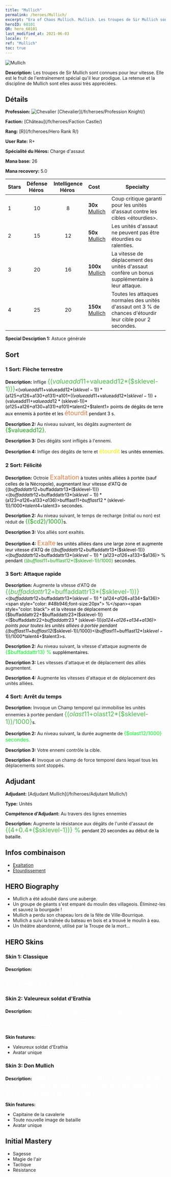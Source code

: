 ```yaml
---
title: "Mullich"
permalink: /heroes/Mullich/
excerpt: "Era of Chaos Mullich. Mullich. Les troupes de Sir Mullich sont connues pour leur vitesse. Elle est le fruit de l'entraînement spécial qu'il leur prodigue. La retenue et la discipline de Mullich sont elles aussi très appréciées."
heroID: 60101
QR: hero_60101
last_modified_at: 2021-06-03
locale: fr
ref: "Mullich"
toc: true
---
```

  ![Mullich](/images/h/h_Mullich.jpg)

 **Description:** Les troupes de Sir Mullich sont connues pour leur vitesse. Elle est le fruit de l'entraînement spécial qu'il leur prodigue. La retenue et la discipline de Mullich sont elles aussi très appréciées.
## Détails
 **Profession:** ![Chevalier](/images/h/h_prof_1.png)  [Chevalier](/fr/heroes/Profession Knight/)

 **Faction:** [Château](/fr/heroes/Faction Castle/)

 **Rang:** [R](/fr/heroes/Hero Rank R/)

 **User Rate:** R+

 **Spécialité du Héros:** Charge d'assaut

 **Mana base:** 26

 **Mana recovery:** 5.0


  | Stars | Défense Héros  | Intelligence Héros  | Cost |     Specialty     |
  |---------|:---------------:|:---------------:|:--|--------------------|
  |    1    | 10 | 8 | **30x** [Mullich](/ItemsFR/her_360/) | Coup critique garanti pour les unités d'assaut contre les cibles <étourdies>. |
  |    2    | 15 | 12 | **50x** [Mullich](/ItemsFR/her_360/) | Les unités d'assaut ne peuvent pas être étourdies ou ralenties. |
  |    3    | 20 | 16 | **100x** [Mullich](/ItemsFR/her_360/) | La vitesse de déplacement des unités d'assaut confère un bonus supplémentaire à leur attaque. |
  |    4    | 25 | 20 | **150x** [Mullich](/ItemsFR/her_360/) | Toutes les attaques normales des unités d'assaut ont 3 % de chances d'étourdir leur cible pour 2 secondes. |

 **Special Desciption 1:** Astuce générale

## Sort
### 1 Sort: Flèche terrestre
 **Description:** Inflige <span style="color: #48b946;font-size:20px">{($valueadd11+$valueadd12*($sklevel-1))}</span><span style="color: black"><($valueadd11+$valueadd12*($sklevel-1))*($a125+$a126+$a130+$a131)+$a101+(($valueadd11+$valueadd12*($sklevel-1))+($valueadd11+$valueadd12*($sklevel-1))*($a125+$a126+$a130+$a131)+$a101)*$talent2+$talent1> points de dégâts de terre aux ennemis à portée et les <span style="color: #e07c44;font-size:20px">étourdit</span><span style="color: black"> pendant 3 s.

 **Description 2:** Au niveau suivant, les dégâts augmentent de <span style="color: #1ca216;font-size:18px">{$valueadd12}</span><span style="color: black">.

 **Description 3:** Des dégâts sont infligés à l'ennemi.

 **Description 4:** Inflige des dégâts de terre et <span style="color: #f0f000;font-size:18px">étourdit</span><span style="color: black"> les unités ennemies.

### 2 Sort: Félicité
 **Description:** Octroie <span style="color: #e07c44;font-size:20px">Exaltation</span><span style="color: black"> à toutes unités alliées à portée (sauf celles de la Nécropole), augmentant leur vitesse d'ATQ de {($buffaddattr12+$buffaddattr13*($sklevel-1))}<($buffaddattr12+$buffaddattr13*($sklevel-1))*($a123+$a126+$a133+$a136)> % pendant <span style="color: #48b946;font-size:20px">{($bufflast11+$bufflast12*($sklevel-1))/1000}</span><span style="color: black"><($bufflast11+$bufflast12*($sklevel-1))/1000*$talent4+$talent3> secondes.

 **Description 2:** Au niveau suivant, le temps de recharge (initial ou non) est réduit de <span style="color: #1ca216;font-size:18px">{($cd2)/1000}</span><span style="color: black">s.

 **Description 3:** Vos alliés sont exaltés.

 **Description 4:** <span style="color: #e07c44;font-size:20px">Exalte</span><span style="color: black"> les unités alliées dans une large zone et augmente leur vitesse d'ATQ de {($buffaddattr12+$buffaddattr13*($sklevel-1))}<($buffaddattr12+$buffaddattr13*($sklevel-1))*($a123+$a126+$a133+$a136)> % pendant <span style="color: #1ca216">{($bufflast11+$bufflast12*($sklevel-1))/1000}</span><span style="color: black"> secondes.

### 3 Sort: Attaque rapide
 **Description:** Augmente la vitesse d'ATQ de <span style="color: #48b946;font-size:20px">{($buffaddattr12+$buffaddattr13*($sklevel-1))}</span><span style="color: black"><($buffaddattr12+$buffaddattr13*($sklevel-1))*($a124+$a126+$a134+$a136)><span style="color: #48b946;font-size:20px"> %</span><span style="color: black"> et la vitesse de déplacement de {$buffaddattr22+$buffaddattr23*($sklevel-1)}<($buffaddattr22+$buffaddattr23*($sklevel-1))*($a124+$a126+$a134+$a136)> points pour toutes les unités alliées à portée pendant {($bufflast11+$bufflast12*($sklevel-1))/1000}<($bufflast11+$bufflast12*($sklevel-1))/1000*$talent4+$talent3>s.

 **Description 2:** Au niveau suivant, la vitesse d'attaque augmente de <span style="color: #00ff22;font-size:16px">{$buffaddattr13} %</span><span style="color: black"> supplémentaires.

 **Description 3:** Les vitesses d'attaque et de déplacement des alliés augmentent.

 **Description 4:** Augmente les vitesses d'attaque et de déplacement des unités alliées.

### 4 Sort: Arrêt du temps
 **Description:** Invoque un Champ temporel qui immobilise les unités ennemies à portée pendant <span style="color: #48b946;font-size:20px">{($olast11+$olast12*($sklevel-1))/1000}</span><span style="color: black">s.

 **Description 2:** Au niveau suivant, la durée augmente de <span style="color: #00ff22;font-size:16px">{$olast12/1000} secondes.</span><span style="color: black">

 **Description 3:** Votre ennemi contrôle la cible.

 **Description 4:** Invoque un champ de force temporel dans lequel tous les déplacements sont stoppés.


## Adjudant

 **Adjudant:**  [Adjudant Mullich](/fr/heroes/Adjutant Mullich/) 

 **Type:**  Unités 

 **Compétence d'Adjudant:**  Au travers des lignes ennemies 

 **Description:** Augmente la résistance aux dégâts de l'unité d'assaut de <span style="color: #48b946;font-size:20px">{(4+0.4*($sklevel-1))} %</span><span style="color: black"> pendant 20 secondes au début de la bataille.

## Infos combinaison

* [Exaltation](/fr/combination/Exaltation/) 
* [Étourdissement](/fr/combination/Étourdissement/) 

## HERO Biography
   - Mullich a été adoubé dans une auberge.
   - Un groupe de géants s'est emparé du moulin des villageois. Éliminez-les et sauvez la bourgade !
   - Mullich a perdu son chapeau lors de la fête de Ville-Bourrique.
   - Mullich a suivi la traînée du bateau en bois et a trouvé le moulin à eau.
   - Un théâtre abandonné, utilisé par la Troupe de la mort...

## HERO Skins
### Skin 1: **Classique**

 **Description:** <span style="color: #ffffff;font-size:20px">Mullich est un chef rigoureux qui impose une discipline de fer à ses hommes. La vitesse de son armée est connue de tous. </span>


### Skin 2: **Valeureux soldat d'Erathia**

 **Description:** <span style="color: #ffffff;font-size:20px">Les meilleurs commandants peuvent déployer une formation adaptée aux spécificités de chaque champ de bataille.</span>

 **Skin features:** 

   - Valeureux soldat d'Erathia
   - Avatar unique

### Skin 3: **Don Mullich**

 **Description:** <span style="color: #ffffff;font-size:20px">Mes hauts faits devraient être gravés dans du bronze, du marbre ou immortalisés sur une toile pour entrer dans la postérité !</span>

 **Skin features:** 

   - Capitaine de la cavalerie
   - Toute nouvelle image de bataille
   - Avatar unique


## Initial Mastery
   - Sagesse
   - Magie de l'air
   - Tactique
   - Résistance
